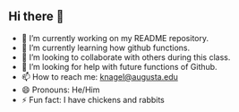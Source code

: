 ## Hi there 👋


- 🔭 I’m currently working on my README repository.
- 🌱 I’m currently learning how github functions.
- 👯 I’m looking to collaborate with others during this class.
- 🤔 I’m looking for help with future functions of Github.
- 📫 How to reach me: knagel@augusta.edu
- 😄 Pronouns: He/Him
- ⚡ Fun fact: I have chickens and rabbits

